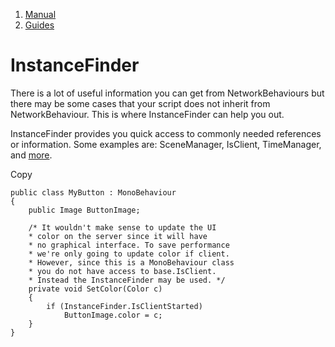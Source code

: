 1.  [Manual](/docs/manual)
3.  [Guides](/docs/manual/guides)

# InstanceFinder

There is a lot of useful information you can get from NetworkBehaviours but there may be some cases that your script does not inherit from NetworkBehaviour. This is where InstanceFinder can help you out.

InstanceFinder provides you quick access to commonly needed references or information. Some examples are: SceneManager, IsClient, TimeManager, and [more](https://firstgeargames.com/FishNet/api/api/FishNet.InstanceFinder.html#properties).

Copy

    public class MyButton : MonoBehaviour
    {
        public Image ButtonImage;
        
        /* It wouldn't make sense to update the UI
        * color on the server since it will have
        * no graphical interface. To save performance
        * we're only going to update color if client.
        * However, since this is a MonoBehaviour class
        * you do not have access to base.IsClient.
        * Instead the InstanceFinder may be used. */
        private void SetColor(Color c)
        {
            if (InstanceFinder.IsClientStarted)
                ButtonImage.color = c;
        }
    }